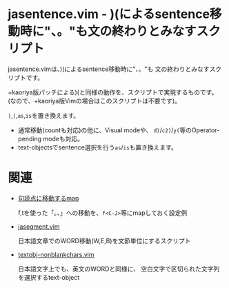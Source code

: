 jasentence.vim - )(によるsentence移動時に"、。"も文の終わりとみなすスクリプト
=============================================================================

jasentence.vimは、)(によるsentence移動時に"、。"も
文の終わりとみなすスクリプトです。

+kaoriya版パッチによる)(と同様の動作を、スクリプトで実現するものです。
(なので、+kaoriya版Vimの場合はこのスクリプトは不要です)。

`)`,`(`,`as`,`is`を置き換えます。

* 通常移動(countも対応)の他に、Visual modeや、
  `d)`/`c2)`/`y(`等のOperator-pending modeも対応。
* text-objectsでsentence選択を行う`as`/`is`も置き換えます。

関連
====

* [句読点に移動するmap](https://gist.github.com/deton/5138905#ftr-1)

    f,tを使った「。、」への移動を、`f<C-J>`等にmapしておく設定例

* [jasegment.vim](https://github.com/deton/jasegment.vim)

    日本語文章でのWORD移動(W,E,B)を文節単位にするスクリプト

* [textobj-nonblankchars.vim](https://github.com/deton/textobj-nonblankchars.vim)

    日本語文字上でも、英文のWORDと同様に、
    空白文字で区切られた文字列を選択するtext-object
